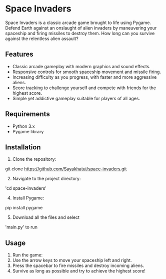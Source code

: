 # Space Invaders

Space Invaders is a classic arcade game brought to life using Pygame. Defend Earth against an onslaught of alien invaders by maneuvering your spaceship and firing missiles to destroy them. How long can you survive against the relentless alien assault?

## Features

- Classic arcade gameplay with modern graphics and sound effects.
- Responsive controls for smooth spaceship movement and missile firing.
- Increasing difficulty as you progress, with faster and more aggressive aliens.
- Score tracking to challenge yourself and compete with friends for the highest score.
- Simple yet addictive gameplay suitable for players of all ages.
  




## Requirements

- Python 3.x
- Pygame library

## Installation

1. Clone the repository:

git clone https://github.com/Sayakhatui/space-invaders.git

2. Navigate to the project directory:
   
'cd space-invaders'

4. Install Pygame:

pip install pygame

5. Download all the files and select 

  'main.py' to run

## Usage

1. Run the game:
2. Use the arrow keys to move your spaceship left and right.
3. Press the spacebar to fire missiles and destroy incoming aliens.
4. Survive as long as possible and try to achieve the highest score!
